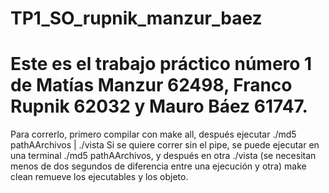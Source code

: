 # TP1_SO_rupnik_manzur_baez
# Este es el trabajo práctico número 1 de Matías Manzur 62498, Franco Rupnik 62032 y Mauro Báez 61747.
 Para correrlo, primero compilar con make all, después ejecutar ./md5 pathAArchivos | ./vista
 Si se quiere correr sin el pipe, se puede ejecutar en una terminal ./md5 pathAArchivos, y después en otra ./vista 
 (se necesitan menos de dos segundos de diferencia entre una ejecución y otra)
 make clean remueve los ejecutables y los objeto.
